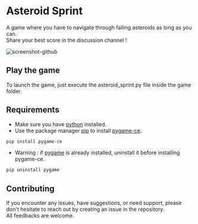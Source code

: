 # Asteroid Sprint

A game where you have to navigate through falling asteroids as long as you can.  
Share your best score in the discussion channel !

![screenshot-github](https://github.com/gBloxy/Asteroid-Sprint/assets/121670440/b172020f-4ecc-4c42-bac3-32d42f8deb2b)

## Play the game

To launch the game, just execute the asteroid_sprint.py file inside the game folder.

## Requirements

* Make sure you have [python](https://www.python.org) installed.  
* Use the package manager [pip](https://pip.pypa.io/en/stable/) to install [pygame-ce](https://pyga.me).  
```bash
pip install pygame-ce
```
* Warning : if [pygame](https://www.pygame.org/news) is already installed, uninstall it before installing pygame-ce.  
```bash
pip uninstall pygame
```

## Contributing

If you encounter any issues, have suggestions, or need support, please don't hesitate to reach out by creating an issue in the repository.  
All feedbacks are welcome.

